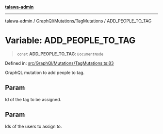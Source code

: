 [**talawa-admin**](../../../../README.md)

***

[talawa-admin](../../../../README.md) / [GraphQl/Mutations/TagMutations](../README.md) / ADD\_PEOPLE\_TO\_TAG

# Variable: ADD\_PEOPLE\_TO\_TAG

> `const` **ADD\_PEOPLE\_TO\_TAG**: `DocumentNode`

Defined in: [src/GraphQl/Mutations/TagMutations.ts:83](https://github.com/gautam-divyanshu/talawa-admin/blob/9fec1eef6a4674b14f6abe30e3be3844537d8dc2/src/GraphQl/Mutations/TagMutations.ts#L83)

GraphQL mutation to add people to tag.

## Param

Id of the tag to be assigned.

## Param

Ids of the users to assign to.
